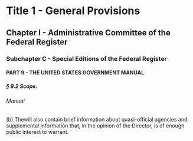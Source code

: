 
# Title 1 - General Provisions
## Chapter I - Administrative Committee of the Federal Register
### Subchapter C - Special Editions of the Federal Register
#### PART 9 - THE UNITED STATES GOVERNMENT MANUAL
##### § 9.2 Scope.
###### Manual

(b) Thewill also contain brief information about quasi-official agencies and supplemental information that, in the opinion of the Director, is of enough public interest to warrant.
